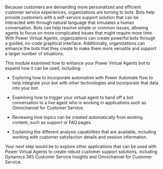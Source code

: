 Because customers are demanding more personalized and efficient customer service experiences, organizations are turning to bots. Bots help provide customers with a self-service support solution that can be interacted with through natural language that simulates a human conversation. Bots can help resolve simple or common issues, allowing agents to focus on more complicated issues that might require more time. With Power Virtual Agents, organizations can create powerful bots through a guided, no-code graphical interface. Additionally, organizations can enhance the bots that they create to make them more versatile and support a larger number of situations.

This module examined how to enhance your Power Virtual Agents bot to expand how it can be used, including:

- Exploring how to incorporate automation with Power Automate flow to help integrate your bot with other technologies and incorporate that data into your bot.

- Examining how to trigger your virtual agent to hand off a bot conversation to a live agent who is working in applications such as Omnichannel for Customer Service.

- Reviewing how topics can be created automatically from existing content, such as support or FAQ pages.

- Explaining the different analysis capabilities that are available, including working with customer satisfaction details and session information.

Your next step would be to explore other applications that can be used with Power Virtual Agents to create robust customer support solutions, including Dynamics 365 Customer Service Insights and Omnichannel for Customer Service.
